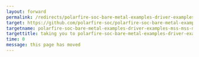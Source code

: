 ```yaml
---
layout: forward
permalink: /redirects/polarfire-soc-bare-metal-examples-driver-examples-mss-mss-mmuart
target: https://github.com/polarfire-soc/polarfire-soc-bare-metal-examples/tree/main/driver-examples/mss/mss-mmuart
targetname: polarfire-soc-bare-metal-examples-driver-examples-mss-mss-mmuart
targettitle: taking you to polarfire-soc-bare-metal-examples-driver-examples-mss-mss-mmuart
time: 0
message: this page has moved
---
```

